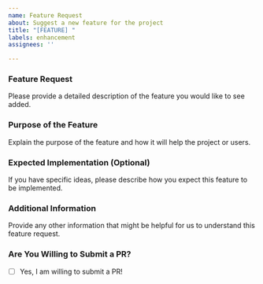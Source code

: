 ```yaml
---
name: Feature Request
about: Suggest a new feature for the project
title: "[FEATURE] "
labels: enhancement
assignees: ''

---
```


### Feature Request

Please provide a detailed description of the feature you would like to see added.

### Purpose of the Feature

Explain the purpose of the feature and how it will help the project or users.

### Expected Implementation (Optional)

If you have specific ideas, please describe how you expect this feature to be implemented.

### Additional Information

Provide any other information that might be helpful for us to understand this feature request.

### Are You Willing to Submit a PR?

- [ ] Yes, I am willing to submit a PR!
